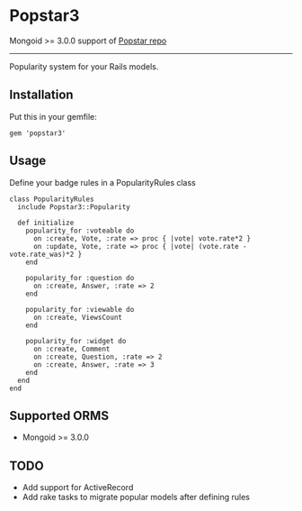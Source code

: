 # Popstar3
Mongoid >= 3.0.0 support of [Popstar repo][lps]

____________________________________


Popularity system for your Rails models.

## Installation

Put this in your gemfile:

`gem 'popstar3'`

## Usage

Define your badge rules in a PopularityRules class

```
class PopularityRules
  include Popstar3::Popularity

  def initialize
    popularity_for :voteable do
      on :create, Vote, :rate => proc { |vote| vote.rate*2 }
      on :update, Vote, :rate => proc { |vote| (vote.rate - vote.rate_was)*2 }
    end

    popularity_for :question do
      on :create, Answer, :rate => 2
    end

    popularity_for :viewable do
      on :create, ViewsCount
    end

    popularity_for :widget do
      on :create, Comment
      on :create, Question, :rate => 2
      on :create, Answer, :rate => 3
    end
  end
end
```

## Supported ORMS

- Mongoid >= 3.0.0

## TODO

- Add support for ActiveRecord
- Add rake tasks to migrate popular models after defining rules


[lps]: <https://github.com/responsa/popstar>